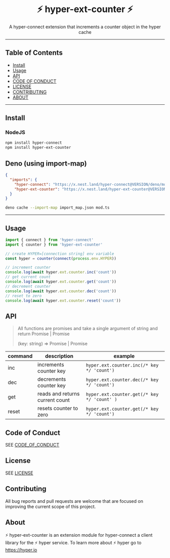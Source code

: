 <h1 align="center">⚡️ hyper-ext-counter ⚡️</h1>
<p align="center">A hyper-connect extension that increments a counter object in the hyper cache</p>

---

## Table of Contents

- [Install](#install)
- [Usage](#usage)
- [API](#api)
- [CODE OF CONDUCT](#code-of-conduct)
- [LICENSE](#license)
- [CONTRIBUTING](#contributing)
- [ABOUT](#about)

---

## Install

### NodeJS

```sh
npm install hyper-connect
npm install hyper-ext-counter
```

## Deno (using import-map)

```json
{
  "imports": {
    "hyper-connect": "https://x.nest.land/hyper-connect@VERSION/deno/mod.ts",
    "hyper-ext-counter": "https://x.nest.land/hyper-ext-counter@VERSION/deno/mod.ts"
  }
}
```

```sh
deno cache --import-map import_map.json mod.ts
```

---

## Usage

```js
import { connect } from 'hyper-connect'
import { counter } from 'hyper-ext-counter'

// create HYPER=[connection string] env variable
const hyper = counter(connect(process.env.HYPER))

// increment counter
console.log(await hyper.ext.counter.inc('count'))
// get current count
console.log(await hyper.ext.counter.get('count'))
// decrement counter
console.log(await hyper.ext.counter.dec('count'))
// reset to zero
console.log(await hyper.ext.counter.reset('count'))
```


## API

> All functions are promises and take a single argument of string and return Promise<Number> | Promise<Error>
>
> (key: string) => Promise<Number> | Promise<Error>

| command | description | example |
| ------- | ----------- | ------- |
| inc     | increments counter key | `hyper.ext.counter.inc(/* key */ 'count')` |
| dec     | decrements counter key | `hyper.ext.counter.dec(/* key */ 'count')`  |
| get     | reads and returns current count | `hyper.ext.counter.get(/* key */ 'count' )` |
| reset   | resets counter to zero | `hyper.ext.counter.get(/* key */ 'count')` |


## Code of Conduct

SEE [CODE_OF_CONDUCT](/CODE_OF_CONDUCT)

## License

SEE [LICENSE](/LICENSE)

## Contributing

All bug reports and pull requests are welcome that are focused on improving the current scope of this project.

## About

⚡️ hyper-ext-counter is an extension module for hyper-connect a client library for the ⚡️ hyper service. To learn more about ⚡️ hyper go to https://hyper.io 


